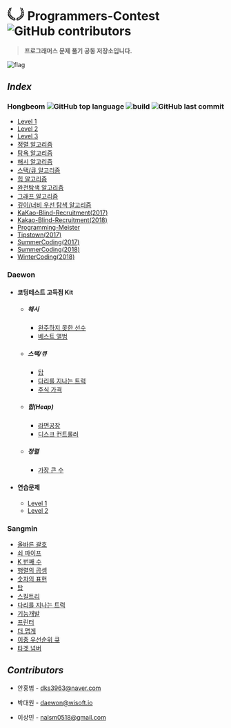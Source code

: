 # <img src="./img/flag.png" width="40"> Programmers-Contest ![GitHub contributors](https://img.shields.io/github/contributors/programmers-contest/Programmers.svg?color=black) 
> **프로그래머스 문제 풀기 공동 저장소입니다.** 

![flag](./img/background.png)

  

## *Index*  

### Hongbeom ![GitHub top language](https://img.shields.io/github/languages/top/programmers-contest/Programmers.svg?color=darkgreen&logo=java) ![build](https://travis-ci.org/programmers-contest/Programmers.svg?branch=master) ![GitHub last commit](https://img.shields.io/github/last-commit/programmers-contest/Programmers.svg?color=ff3366)

* [Level 1](https://github.com/programmers-contest/Programmers/tree/master/hongbeom/level1)
* [Level 2](https://github.com/programmers-contest/Programmers/tree/master/hongbeom/level2) 
* [Level 3](https://github.com/programmers-contest/Programmers/tree/master/hongbeom/level3)
* [정렬 알고리즘](https://github.com/programmers-contest/Programmers/tree/master/hongbeom/sorting)
* [탐욕 알고리즘](https://github.com/programmers-contest/Programmers/tree/master/hongbeom/greedy)
* [해시 알고리즘](https://github.com/programmers-contest/Programmers/tree/master/hongbeom/hash)
* [스택/큐 알고리즘](https://github.com/programmers-contest/Programmers/tree/master/hongbeom/stack_queue)
* [힙 알고리즘](https://github.com/programmers-contest/Programmers/tree/master/hongbeom/heap)
* [완전탐색 알고리즘](https://github.com/programmers-contest/Programmers/tree/master/hongbeom/BP)
* [그래프 알고리즘](https://github.com/programmers-contest/Programmers/tree/master/hongbeom/graph)
* [깊이/너비 우선 탐색 알고리즘](https://github.com/programmers-contest/Programmers/tree/master/hongbeom/bfs)
* [KaKao-Blind-Recruitment(2017)](https://github.com/programmers-contest/Programmers/tree/master/hongbeom/kakao_blind_recruitment_2017)
* [Kakao-Blind-Recruitment(2018)](https://github.com/programmers-contest/Programmers/tree/master/hongbeom/kakao_blind_recruitment_2018)
* [Programming-Meister](https://github.com/programmers-contest/Programmers/tree/master/hongbeom/programmingMaster/)
* [Tipstown(2017)](https://github.com/programmers-contest/Programmers/tree/master/hongbeom/tipstown_2017)
* [SummerCoding(2017)](https://github.com/programmers-contest/Programmers/tree/master/hongbeom/summer_coding_2017)
* [SummerCoding(2018)](https://github.com/programmers-contest/Programmers/tree/master/hongbeom/summer_coding_2018)
* [WinterCoding(2018)](https://github.com/programmers-contest/Programmers/tree/master/hongbeom/wintercoding_2018)

### Daewon

- #### 코딩테스트 고득점 Kit

  - ##### 해시

    - [완주하지 못한 선수](https://github.com/MoochiPark/second-run/tree/master/programmers/hash/unfinishedplayer)
    - [베스트 앨범](https://github.com/MoochiPark/second-run/tree/master/programmers/hash/bestalbum)

  - ##### 스택/큐

    - [탑](https://github.com/MoochiPark/second-run/tree/master/programmers/stackqueue/tower)
    - [다리를 지나는 트럭](https://github.com/MoochiPark/second-run/tree/master/programmers/stackqueue/bridgetruck)
    - [주식 가격](https://github.com/MoochiPark/second-run/tree/master/programmers/stackqueue/stockprice)

  - ##### 힙(Heap)

    - [라면공장](https://github.com/MoochiPark/second-run/tree/master/programmers/heap/ramenfactory)
    - [디스크 컨트롤러](https://github.com/MoochiPark/second-run/tree/master/programmers/heap/diskcontroller)

  - ##### 정렬

    - [가장 큰 수](https://github.com/MoochiPark/second-run/tree/master/programmers/sort/largestnumber)

- #### 연습문제

  - [Level 1](https://github.com/MoochiPark/second-run/tree/master/programmers/practice/lv1)
  - [Level 2](https://github.com/MoochiPark/second-run/tree/master/programmers/practice/lv2)

### Sangmin

- [올바른 괄호](https://github.com/LeeSM0518/Coding_Test/tree/master/src/correct_parenthesis)
- [쇠 파이프](https://github.com/LeeSM0518/Coding_Test/tree/master/src/iron_stick)
- [K 번째 수](https://github.com/LeeSM0518/Coding_Test/tree/master/src/kth_number)
- [행렬의 곱셈](https://github.com/LeeSM0518/Coding_Test/tree/master/src/matrix_multiplication)
- [숫자의 표현](https://github.com/LeeSM0518/Coding_Test/tree/master/src/representation_of_numbers)
- [탑](https://github.com/LeeSM0518/Coding_Test/tree/master/src/tower)
- [스킬트리](https://github.com/LeeSM0518/Coding_Test/tree/master/src/skill_tree)
- [다리를 지나는 트럭](https://github.com/LeeSM0518/Coding_Test/tree/master/src/truck)
- [기능개발](https://github.com/LeeSM0518/Coding_Test/tree/master/src/function_development)
- [프린터](https://github.com/LeeSM0518/Coding_Test/tree/master/src/printer)
- [더 맵게](https://github.com/LeeSM0518/Coding_Test/tree/master/src/more_spicy)
- [이중 우선순위 큐](https://github.com/LeeSM0518/Coding_Test/tree/master/src/dual_priority_queue)
- [타겟 넘버](https://github.com/LeeSM0518/Coding_Test/tree/master/src/target_number)  



## *Contributors*

- 안홍범 - dks3963@naver.com

* 박대원 - daewon@wisoft.io

* 이상민 - nalsm0518@gmail.com
